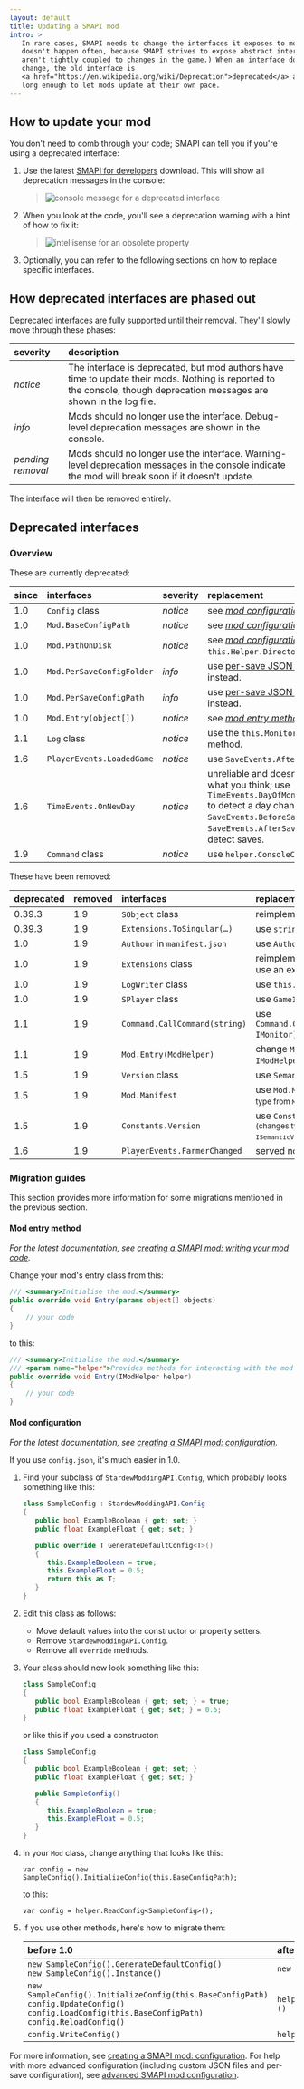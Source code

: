```yaml
---
layout: default
title: Updating a SMAPI mod
intro: >
   In rare cases, SMAPI needs to change the interfaces it exposes to mods. (This
   doesn't happen often, because SMAPI strives to expose abstract interfaces that
   aren't tightly coupled to changes in the game.) When an interface does need to
   change, the old interface is
   <a href="https://en.wikipedia.org/wiki/Deprecation">deprecated</a> and supported
   long enough to let mods update at their own pace.
---
```


## How to update your mod
You don't need to comb through your code; SMAPI can tell you if you're using a deprecated interface:

1. Use the latest [SMAPI for developers](https://github.com/ClxS/SMAPI/releases) download.
   This will show all deprecation messages in the console:

   > ![console message for a deprecated interface](images/updating-a-smapi-mod/deprecated-console.png)

2. When you look at the code, you'll see a deprecation warning with a hint of how to fix it:

   > ![intellisense for an obsolete property](images/updating-a-smapi-mod/deprecated-intellisense.png)
   
3. Optionally, you can refer to the following sections on how to replace specific interfaces.

## How deprecated interfaces are phased out
Deprecated interfaces are fully supported until their removal. They'll slowly move through these
phases:

severity          | description
:---------------- | :----------
_notice_          | The interface is deprecated, but mod authors have time to update their mods. Nothing is reported to the console, though deprecation messages are shown in the log file.
_info_            | Mods should no longer use the interface. Debug-level deprecation messages are shown in the console.
_pending removal_ | Mods should no longer use the interface. Warning-level deprecation messages in the console indicate the mod will break soon if it doesn't update.

The interface will then be removed entirely.

## Deprecated interfaces

### Overview
These are currently deprecated:

since  | interfaces                | severity | replacement
:----- | :------------------------ | :------- | :----------
1.0    | `Config` class            | _notice_ | see _[mod configuration](#mod-configuration)_.
1.0    | `Mod.BaseConfigPath`      | _notice_ | see _[mod configuration](#mod-configuration)_.
1.0    | `Mod.PathOnDisk`          | _notice_ | see _[mod configuration](#mod-configuration)_ or use `this.Helper.DirectoryPath`.
1.0    | `Mod.PerSaveConfigFolder` | _info_ | use [per-save JSON files](/guides/creating-a-smapi-mod-advanced-config) instead.
1.0    | `Mod.PerSaveConfigPath`   | _info_ | use [per-save JSON files](/guides/creating-a-smapi-mod-advanced-config) instead.
1.0    | `Mod.Entry(object[])`     | _notice_ | see _[mod entry method](#mod-entry-method)_.
1.1    | `Log` class               | _notice_ | use the `this.Monitor.Log` mod method.
1.6    | `PlayerEvents.LoadedGame` | _notice_ | use `SaveEvents.AfterLoad`.
1.6    | `TimeEvents.OnNewDay`     | _notice_ | unreliable and doesn't do what you think; use `TimeEvents.DayOfMonthChanged` to detect a day change, and `SaveEvents.BeforeSave` + `SaveEvents.AfterSave` to detect saves.
1.9    | `Command` class           | _notice_ | use `helper.ConsoleCommands`.

These have been removed:

deprecated | removed | interfaces | replacement
:--------- | :------ | :--------- | :----------
0.39.3     | 1.9     | `SObject` class | reimplement if needed.
0.39.3     | 1.9     | `Extensions.ToSingular(…)` | use `string.Join`.
1.0        | 1.9     |  `Authour` in `manifest.json` | use `Author`.
1.0        | 1.9     | `Extensions` class | reimplement if needed, or use an extensions library.
1.0        | 1.9     | `LogWriter` class | use `this.Monitor.Log`.
1.0        | 1.9     | `SPlayer` class | use `Game1.player`.
1.1        | 1.9     | `Command.CallCommand(string)` | use `Command.CallCommand(string, IMonitor)`.
1.1        | 1.9     | `Mod.Entry(ModHelper)` | change `ModHelper` to `IModHelper`.
1.5        | 1.9     | `Version` class | use `SemanticVersion`.
1.5        | 1.9     | `Mod.Manifest` | use `Mod.ModManifest` <small>(changes type from `Manifest` to `IManifest`)</small>.
1.5        | 1.9     | `Constants.Version` | use `Constants.ApiVersion` <small>(changes type from `Version` to `ISemanticVersion`)</small>.
1.6        | 1.9     | `PlayerEvents.FarmerChanged` | served no purpose.

### Migration guides
This section provides more information for some migrations mentioned in the previous section.

#### Mod entry method
_For the latest documentation, see [creating a SMAPI mod: writing your mod code](/guides/creating-a-smapi-mod#writing-your-mod-code)._

Change your mod's entry class from this:

```c#
/// <summary>Initialise the mod.</summary>
public override void Entry(params object[] objects)
{
    // your code
}
```

to this:

```c#
/// <summary>Initialise the mod.</summary>
/// <param name="helper">Provides methods for interacting with the mod directory, such as read/writing a config file or custom JSON files.</param>
public override void Entry(IModHelper helper)
{
    // your code
}
```

#### Mod configuration
_For the latest documentation, see [creating a SMAPI mod: configuration](/guides/creating-a-smapi-mod#configuration)._

If you use `config.json`, it's much easier in 1.0.

1. Find your subclass of `StardewModdingAPI.Config`, which probably looks something like this:

   ```c#
   class SampleConfig : StardewModdingAPI.Config
   {
      public bool ExampleBoolean { get; set; }
      public float ExampleFloat { get; set; }

      public override T GenerateDefaultConfig<T>()
      {
         this.ExampleBoolean = true;
         this.ExampleFloat = 0.5;
         return this as T;
      }
   }
   ```

2. Edit this class as follows:
   * Move default values into the constructor or property setters.
   * Remove `StardewModdingAPI.Config`.
   * Remove all `override` methods.

3. Your class should now look something like this:

   ```c#
   class SampleConfig
   {
      public bool ExampleBoolean { get; set; } = true;
      public float ExampleFloat { get; set; } = 0.5;
   }
   ```

   or like this if you used a constructor:

   ```c#
   class SampleConfig
   {
      public bool ExampleBoolean { get; set; }
      public float ExampleFloat { get; set; }

      public SampleConfig()
      {
         this.ExampleBoolean = true;
         this.ExampleFloat = 0.5;
      }
   }
   ```
4. In your `Mod` class, change anything that looks like this:

   ```
   var config = new SampleConfig().InitializeConfig(this.BaseConfigPath);
   ```

   to this:

   ```
   var config = helper.ReadConfig<SampleConfig>();
   ```

5. If you use other methods, here's how to migrate them:

   before 1.0 | after 1.0
   :--------- | :--------
   `new SampleConfig().GenerateDefaultConfig()`<br />`new SampleConfig().Instance()` | `new SampleConfig()`
   `new SampleConfig().InitializeConfig(this.BaseConfigPath)`<br />`config.UpdateConfig()`<br />`config.LoadConfig(this.BaseConfigPath)`<br />`config.ReloadConfig()` | `helper.ReadConfig<SampleConfig>()`
   `config.WriteConfig()`  | `helper.WriteConfig(config)`

For more information, see [creating a SMAPI mod: configuration](/guides/creating-a-smapi-mod#configuration).
For help with more advanced configuration (including custom JSON files and per-save configuration),
see [advanced SMAPI mod configuration](/guides/creating-a-smapi-mod-advanced-config).
